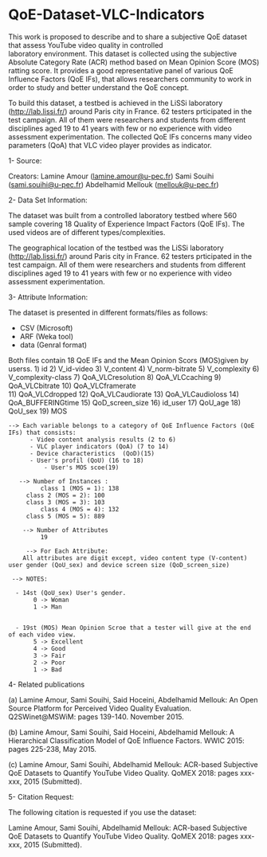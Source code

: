 # QoE-Dataset-VLC-Indicators

This work is proposed to describe and to share a subjective  QoE  dataset  that  assess  YouTube  video  quality in  controlled  
laboratory environment.  This  dataset  is collected  using  the  subjective  Absolute  Category  Rate  (ACR) method based
on Mean Opinion Score (MOS) ratting score. It provides a good representative panel of various QoE Influence Factors (QoE IFs), 
that allows researchers community to  work in  order to  study  and  better understand  the QoE concept.

To build this dataset, a testbed is achieved in the LiSSi laboratory (http://lab.lissi.fr/) around Paris city in France. 62 
testers prticipated in the test campaign. All of them were researchers and students from different disciplines aged 19 to 41 
years  with  few  or  no  experience  with video assessment experimentation. The collected QoE IFs concerns many video 
parameters (QoA) that VLC video player provides as indicator.


1- Source:

Creators: 
Lamine Amour (lamine.amour@u-pec.fr) 
Sami Souihi (sami.souihi@u-pec.fr)
Abdelhamid Mellouk (mellouk@u-pec.fr)

2- Data Set Information:

The dataset was built from a controlled laboratory testbed where 560 sample covering 18 Quality of Experience Impact Factors (QoE IFs). The used videos are of different types/complexities. 

The geographical location of the testbed was the LiSSi laboratory (http://lab.lissi.fr/) around Paris city in France. 62 testers prticipated in the test campaign. All of them were researchers and students from different disciplines aged 19 to 41 years  with  few  or  no  experience  with video assessment experimentation.  

3- Attribute Information:

The dataset is presented in different formats/files as follows: 
- CSV (Microsoft)
- ARF (Weka tool)
- data (Genral format)

Both files contain 18 QoE IFs and the Mean Opinion Scors (MOS)given by userss. 
 	1)  id
	2)  V_id-video
	3)  V_content
	4)  V_norm-bitrate
	5)  V_complexity
	6)  V_complexity-class
	7)  QoA_VLCresolution
	8)  QoA_VLCcaching
 	9)  QoA_VLCbitrate
	10) QoA_VLCframerate  
 	11) QoA_VLCdropped
	12) QoA_VLCaudiorate
 	13) QoA_VLCaudioloss
 	14) QoA_BUFFERINGtime
	15) QoD_screen_size
	16) id_user
	17) QoU_age
 	18) QoU_sex
        19) MOS
	
	--> Each variable belongs to a category of QoE Influence Factors (QoE IFs) that consists:
	      - Video content analysis results (2 to 6)
	      - VLC player indicators (QoA) (7 to 14)
	      - Device characteristics  (QoD)(15)
	      - User's profil (QoU) (16 to 18)	
              - User's MOS scoe(19)		  
             
       --> Number of Instances : 
         	 class 1 (MOS = 1): 138  
		 class 2 (MOS = 2): 100
		 class 3 (MOS = 3): 103
	    	 class 4 (MOS = 4): 132
		 class 5 (MOS = 5): 889

        --> Number of Attributes 
 	         19

         --> For Each Attribute:
	    All attributes are digit except, video content type (V-content) user gender (QoU_sex) and device screen size (QoD_screen_size)

	 --> NOTES: 
     
	  - 14st (QoU_sex) User's gender.
		   0 -> Woman
		   1 -> Man
		  	  
	  
	  - 19st (MOS) Mean Opinion Scroe that a tester will give at the end of each video view.
		   5 -> Excellent
		   4 -> Good
		   3 -> Fair
		   2 -> Poor
		   1 -> Bad
	

4- Related publications

 (a) Lamine Amour, Sami Souihi, Said Hoceini, Abdelhamid Mellouk: An Open Source Platform for Perceived Video Quality Evaluation. Q2SWinet@MSWiM: pages 139-140. November 2015. 
		
 (b) Lamine Amour, Sami Souihi, Said Hoceini, Abdelhamid Mellouk: A Hierarchical Classification Model of QoE Influence Factors. WWIC 2015: pages 225-238, May 2015.

 (c) Lamine Amour, Sami Souihi, Abdelhamid Mellouk: ACR-based Subjective QoE Datasets to Quantify YouTube Video Quality. QoMEX 2018: pages xxx-xxx, 2015 (Submitted).



5- Citation Request:

The following citation is requested if you use the dataset: 

Lamine Amour, Sami Souihi, Abdelhamid Mellouk: ACR-based Subjective QoE Datasets to Quantify YouTube Video Quality. QoMEX 2018: pages xxx-xxx, 2015 (Submitted).


